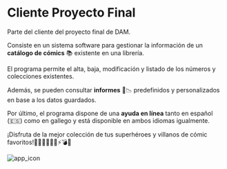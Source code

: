 # Cliente Proyecto Final
Parte del cliente del proyecto final de DAM.

Consiste en un sistema software para gestionar la información de un **catálogo de cómics** 📚 existente en una librería.

El programa permite el alta, baja, modificación y listado de los números y colecciones existentes. 

Además, se pueden consultar **informes** 📰📉 predefinidos y personalizados en base a los datos guardados.

Por último, el programa dispone de una **ayuda en línea** tanto en español (:es:) como en gallego y está disponible en ambos idiomas igualmente.

¡Disfruta de la mejor colección de tus superhéroes y villanos de cómic favoritos!🦸🦸‍♀️🦹🦹‍♀️⚡💣💥

![app_icon](https://user-images.githubusercontent.com/98803542/162590867-607159af-4191-40ac-ab07-9cc53cd03410.png)
